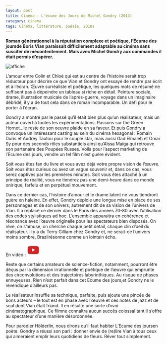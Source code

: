 ```yaml
---
layout: post
title: Cinéma - L'écume des Jours de Michel Gondry (2013)
category: cinema
tags: Cinéma, littérature, poésie, 2010s
---
```

**Roman générationnel à la réputation complexe et poétique, l’Écume des joursde Boris Vian paraissait difficilement adaptable au cinéma sans susciter de mécontentement. Mais avec Michel Gondry aux commandes il était permis d’espérer.**

![affiche](https://filedn.eu/llqi9IBxlYouGRXYG2xlROb/img/2013/ecumegondry.jpg)

L’amour entre Colin et Chloé qui est au centre de l’histoire serait trop réducteur pour décrire ce que Vian et Gondry ont essayé de rendre par écrit et à l’écran. Œuvre surréaliste et poétique, les quelques mots de résumé ne suffisent pas à dépeindre un tableau si riche en détail. Peinture sociale, drame, illustration musicale de l’après-guerre, voyage dans un imaginaire débridé, il y a de tout cela dans ce roman incomparable. Un défi pour le porter à l’écran.

Gondry a montré par le passé qu’il était bien plus qu’un réalisateur, mais un auteur ouvert à toutes les expérimentations. Passons sur the Green Hornet…le reste de son oeuvre plaide en sa faveur. Et puis Gondry a convoqué un intéressant casting au sein du cinéma hexagonal : Romain Duris et Audrey Tautou pour le couple star, mais aussi Gad Elmaleh et Omar Sy pour des seconds rôles substantiels ainsi qu’Aïssa Maïga qui retrouve son partenaire des Poupées Russes</em>. Voilà pour l’aspect marketing de l’Écume des jours</em>, vendre un tel film n’est guère évident.

Soit vous êtes fan du livre et vous avez déjà votre propre vision de l’œuvre. Soit vous êtes curieux ou avez un vague souvenir et, dans ce cas, vous serez captivés par les premières minutes. Soit vous êtes attaché à un principe de réalité, vous ne tiendrez pas une demi-heure dans ce monde onirique, farfelu et en perpétuel mouvement.

Dans ce dernier cas, l’histoire d’amour et le drame latent ne vous tiendront guère en haleine. En effet, Gondry déploie une longue mise en place de ses personnages et de son univers, autrement dit de sa vision de l’univers de Vian. Il a replacé ce dernier dans le Paris des années 70-80 avec l’utilisation des codes stylistiques ad hoc</em>. L’ensemble apparaitra en cohérence et résonance avec l’œuvre originelle pour les spectateurs bien disposés. On rêve, on s’amuse, on cherche chaque petit détail, chaque clin d’oeil du réalisateur. Il y a du Terry Gilliam chez Gondry et, ne serait-ce l’univers moins sombre, Brazilrésonne comme un lointain écho.

En video : [![video](/images/youtube.png)](https://www.youtube.com/watch?v=KPgApRhuL70)

Reste que certains amateurs de science-fiction, notamment, pourront être déçus par la dimension irrationnelle et poétique de l’œuvre qui emprunte des circonvolutions et des trajectoires labyrinthiques. Au risque de phases ennuyeuses. Rien n’est parfait dans cet Ecume des jours,et Gondry ne le revendique d’ailleurs pas.

Le réalisateur insuffle sa technique, parfaite, puis ajoute une pincée de bons acteurs – le tout est en phase avec l’œuvre et ces notes de jazz et de soul dont Vian était friand. Il en résulte une sorte d’ovni cinématographique. Ce filmne connaîtra aucun succès colossal tant il s’offre au spectateur d’une manière désordonnée.

Pour parodier Hölderlin, nous dirons qu’il faut habiter L’Ecume des joursen poète. Gondry a réussi son pari : donner envie de (re)lire Vian à tous ceux qui aimeraient emplir leurs quotidiens de fleurs. Rêver tout simplement.

